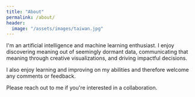 ```yaml
---
title: "About"
permalink: /about/
header:
  image: "/assets/images/taiwan.jpg"
---
```


I'm an artificial intelligence and machine learning enthusiast. I enjoy discovering meaning out of seemingly dormant data, communicating that meaning through creative visualizations, and driving impactful decisions.

I also enjoy learning and improving on my abilities and therefore welcome any comments or feedback.

Please reach out to me if you're interested in a collaboration.
